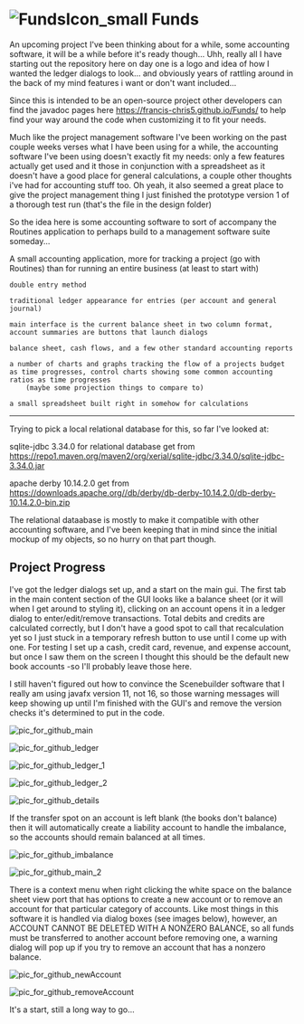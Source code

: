 # ![FundsIcon_small](https://user-images.githubusercontent.com/50467171/120141218-12445000-c1aa-11eb-853c-358a5b205e33.png) Funds

An upcoming project I've been thinking about for a while, some accounting software, it will be a while before it's ready though... Uhh, really all I have starting out the repository here on day one is a logo and idea of how I wanted the ledger dialogs to look... and obviously years of rattling around in the back of my mind features i want or don't want included...

Since this is intended to be an open-source project other developers can find the javadoc pages here https://francis-chris5.github.io/Funds/ to help find your way around the code when customizing it to fit your needs.

Much like the project management software I've been working on the past couple weeks verses what I have been using for a while, the accounting software I've been using doesn't exactly fit my needs: only a few features actually get used and it those in conjunction with a spreadsheet as it doesn't have a good place for general calculations, a couple other thoughts i've had for accounting stuff too. Oh yeah, it also seemed a great place to give the project management thing I just finished the prototype version 1 of a thorough test run (that's the file in the design folder)


So the idea here is some accounting software to sort of accompany the Routines application to perhaps build to a management software suite someday...

A small accounting application, more for tracking a project (go with Routines) than for running an entire business (at least to start with)

    double entry method
    
    traditional ledger appearance for entries (per account and general journal)
    
    main interface is the current balance sheet in two column format, account summaries are buttons that launch dialogs

    balance sheet, cash flows, and a few other standard accounting reports

    a number of charts and graphs tracking the flow of a projects budget as time progresses, control charts showing some common accounting ratios as time progresses
        (maybe some projection things to compare to)
        
    a small spreadsheet built right in somehow for calculations


*********************************************
Trying to pick a local relational database for this, so far I've looked at:


sqlite-jdbc 3.34.0 for relational database
get from https://repo1.maven.org/maven2/org/xerial/sqlite-jdbc/3.34.0/sqlite-jdbc-3.34.0.jar 


apache derby 10.14.2.0
get from https://downloads.apache.org//db/derby/db-derby-10.14.2.0/db-derby-10.14.2.0-bin.zip  


The relational dataabase is mostly to make it compatible with other accounting software, and I've been keeping that in mind since the initial mockup of my objects, so no hurry on that part though.





<h2>Project Progress</h2>

I've got the ledger dialogs set up, and a start on the main gui. The first tab in the main content section of the GUI looks like a balance sheet (or it will when I get around to styling it), clicking on an account opens it in a ledger dialog to enter/edit/remove transactions. Total debits and credits are calculated correctly, but I don't have a good spot to call that recalculation yet so I just stuck in a temporary refresh button to use until I come up with one. For testing I set up a cash, credit card, revenue, and expense account, but once I saw them on the screen I thought this should be the default new book accounts -so I'll probably leave those here.

I still haven't figured out how to convince the Scenebuilder software that I really am using javafx version 11, not 16, so those warning messages will keep showing up until I'm finished with the GUI's and remove the version checks it's determined to put in the code.





![pic_for_github_main](https://user-images.githubusercontent.com/50467171/120670749-ba823f00-c45e-11eb-84b1-a2ae98a84a4a.jpg)



![pic_for_github_ledger](https://user-images.githubusercontent.com/50467171/120670694-aa6a5f80-c45e-11eb-83b6-bad7086c3dc9.jpg)

![pic_for_github_ledger_1](https://user-images.githubusercontent.com/50467171/120670693-aa6a5f80-c45e-11eb-91be-0a26e592990c.jpg)

![pic_for_github_ledger_2](https://user-images.githubusercontent.com/50467171/120670689-a9d1c900-c45e-11eb-98b6-003577c32bee.jpg)


![pic_for_github_details](https://user-images.githubusercontent.com/50467171/120672257-23b68200-c460-11eb-92a4-d2097b06e232.jpg)




If the transfer spot on an account is left blank (the books don't balance) then it will automatically create a liability account to handle the imbalance, so the accounts should remain balanced at all times.

![pic_for_github_imbalance](https://user-images.githubusercontent.com/50467171/120670646-9e7e9d80-c45e-11eb-8828-06fd6aa3ce21.jpg)


![pic_for_github_main_2](https://user-images.githubusercontent.com/50467171/120670610-97f02600-c45e-11eb-8b6b-3ee9bddf878d.jpg)



There is a context menu when right clicking the white space on the balance sheet view port that has options to create a new account or to remove an account for that particular category of accounts. Like most things in this software it is handled via dialog boxes (see images below), however, an ACCOUNT CANNOT BE DELETED WITH A NONZERO BALANCE, so all funds must be transferred to another account before removing one, a warning dialog will pop up if you try to remove an account that has a nonzero balance.


![pic_for_github_newAccount](https://user-images.githubusercontent.com/50467171/120576078-3002f680-c3f0-11eb-8cfa-691a1b3fdbbd.jpg)

![pic_for_github_removeAccount](https://user-images.githubusercontent.com/50467171/120672186-13060c00-c460-11eb-9dc4-58d4fa708017.jpg)

It's a start, still a long way to go...


